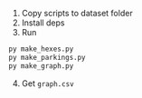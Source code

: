 1. Copy scripts to dataset folder
2. Install deps
3. Run
```py
py make_hexes.py
py make_parkings.py
py make_graph.py
```
4. Get `graph.csv`